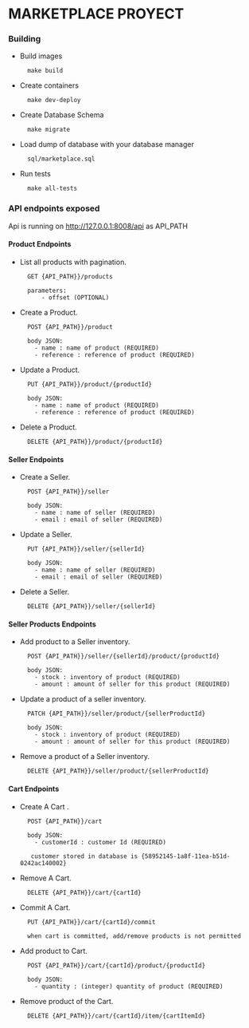 # MARKETPLACE PROYECT


### Building 

- Build images

        make build
        
- Create containers

        make dev-deploy
        
- Create Database Schema
  
        make migrate   
          
- Load dump of database with your database manager

        sql/marketplace.sql

- Run tests

        make all-tests


### API endpoints exposed  

Api is running on http://127.0.0.1:8008/api as API_PATH

#### Product Endpoints

- List all products with pagination.
        
        GET {API_PATH}}/products
        
        parameters: 
            - offset (OPTIONAL)
            
- Create a Product.

        POST {API_PATH}}/product
            
        body JSON: 
          - name : name of product (REQUIRED)
          - reference : reference of product (REQUIRED)
          
- Update a Product.

        PUT {API_PATH}}/product/{productId}
            
        body JSON: 
          - name : name of product (REQUIRED)
          - reference : reference of product (REQUIRED)
          
- Delete a Product.

        DELETE {API_PATH}}/product/{productId}
          
#### Seller Endpoints
            
- Create a Seller.

        POST {API_PATH}}/seller
            
        body JSON: 
          - name : name of seller (REQUIRED)
          - email : email of seller (REQUIRED)
          
- Update a Seller.

        PUT {API_PATH}}/seller/{sellerId}
            
        body JSON: 
          - name : name of seller (REQUIRED)
          - email : email of seller (REQUIRED)
          
- Delete a Seller.

        DELETE {API_PATH}}/seller/{sellerId}  
        
#### Seller Products Endpoints
            
- Add product to a Seller inventory.

        POST {API_PATH}}/seller/{sellerId}/product/{productId}
            
        body JSON: 
          - stock : inventory of product (REQUIRED)
          - amount : amount of seller for this product (REQUIRED)
          
- Update a product of a seller inventory.

        PATCH {API_PATH}}/seller/product/{sellerProductId}
            
        body JSON: 
          - stock : inventory of product (REQUIRED)
          - amount : amount of seller for this product (REQUIRED)
          
- Remove a product of a Seller inventory.

        DELETE {API_PATH}}/seller/product/{sellerProductId}
        
#### Cart Endpoints

- Create A Cart .

        POST {API_PATH}}/cart
            
        body JSON: 
          - customerId : customer Id (REQUIRED)
          
         customer stored in database is {58952145-1a8f-11ea-b51d-0242ac140002}
          
- Remove A Cart.

        DELETE {API_PATH}}/cart/{cartId}
            
- Commit A Cart.

        PUT {API_PATH}}/cart/{cartId}/commit
        
        when cart is committed, add/remove products is not permitted
        
- Add product to Cart.

        POST {API_PATH}}/cart/{cartId}/product/{productId}
            
        body JSON: 
          - quantity : (integer) quantity of product (REQUIRED)

- Remove product of the Cart.

        DELETE {API_PATH}}/cart/{cartId}/item/{cartItemId}
                    